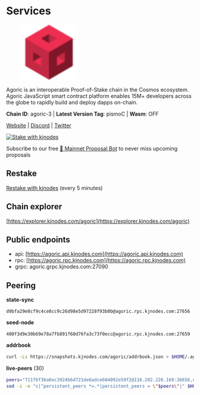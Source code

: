 # Services

<figure><img src="https://raw.githubusercontent.com/kj89/cosmos-images/main/logos/agoric.png" width="150" alt=""><figcaption></figcaption></figure>

Agoric is an interoperable Proof-of-Stake chain in the Cosmos ecosystem.  Agoric JavaScript smart contract platform enables 15M+ developers across the  globe to rapidly build and deploy dapps on-chain.

**Chain ID**: agoric-3 | **Latest Version Tag**: pismoC | **Wasm**: OFF

[Website](https://agoric.com) | [Discord](https://discord.com/invite/qDW8DRes4s) | [Twitter](https://twitter.com/agoric)

[![Stake with kjnodes](https://i.ibb.co/cr44Q8j/button-stake-with-kjnodes.png)](https://restake.app/agoric/agoricvaloper1ku5sm2twlsywdrp4wz3kfwgyrtqtp0lpr3nvk8)

Subscribe to our free [🤖 Mainnet Proposal Bot](https://t.me/kjnodes_proposal_bot) to never miss upcoming proposals

## Restake

[Restake with kjnodes](https://restake.app/agoric/agoricvaloper1ku5sm2twlsywdrp4wz3kfwgyrtqtp0lpr3nvk8) (every 5 minutes)
## Chain explorer
[https://explorer.kjnodes.com/agoric](https://explorer.kjnodes.com/agoric)

## Public endpoints

* api: [https://agoric.api.kjnodes.com](https://agoric.api.kjnodes.com)
* rpc: [https://agoric.rpc.kjnodes.com](https://agoric.rpc.kjnodes.com)
* grpc: agoric.grpc.kjnodes.com:27090

## Peering

**state-sync**

```text
d9bfa29e0cf9c4ce0cc9c26d98e5d97228f93b0b@agoric.rpc.kjnodes.com:27656
```

**seed-node**

```text
400f3d9e30b69e78a7fb891f60d76fa3c73f0ecc@agoric.rpc.kjnodes.com:27659
```

**addrbook**
```bash
curl -Ls https://snapshots.kjnodes.com/agoric/addrbook.json > $HOME/.agoric/config/addrbook.json
```

**live-peers** (30)
```bash
peers="711f6f36a6ec3924b6d721de6adce604092e59f2@116.202.226.169:26656,d9bfa29e0cf9c4ce0cc9c26d98e5d97228f93b0b@65.109.88.38:27656,c041ac25e8d0f34b453ebdbae00e72cad4bd7fd1@3.1.218.117:26656,0837c0dac0bb15e79e64207bb0fa5a9a6fa42ad4@178.62.116.62:26656,37933cb8069e22554e454294d529eddb0fdae145@52.56.185.212:26656,f095bb53006ebddcbbf29c8df70dddcba6419e36@142.93.145.13:26656,0464c8dded70d01f5ab50a8d6047a6b27ddf2ccd@84.244.95.232:26656,0f642db2770d4dd3e0d030b2f14f1365e40f3b38@82.100.58.101:26657,d56af8cb0716909f9b804e7dec8c1d34ae4eed16@65.108.142.81:26676,23fd78b96fc7f17b47fc4a0d442b0ec53faebd88@157.90.91.20:12656,e5970b2440e4083c7d74b51c8991ac9fd0f54dc0@162.55.132.48:15634,a38a30c1dd31f63be2befd40b82964b215c3c288@165.22.251.28:26656,63bd6649f80362ce513027d99ef32c826fdbd259@45.9.62.136:26656,3d7d9eac612775c9530e990c44092d7ff55dbb83@95.216.39.109:26656,ca4c3b9d0cf78d934a3b972c328db2e4a9a66c42@64.32.40.114:26656,e759de7a872eff293ab1316a0745eb5fdd5614f3@88.217.142.187:26656,506f9bca6ce2f29a2556427f90693a8ee1b100ff@178.128.238.183:26060,ebc272824924ea1a27ea3183dd0b9ba713494f83@195.3.220.135:27106,98d989f486d42ec75203f918495c420ca9665514@34.122.28.103:26656,8880e10d956bff921ef928794dcadcc22c7087b4@51.91.218.186:26656,aede0d57cd77051cf1270675fa770c22e8074501@64.32.40.134:26656,9ed68bef54712b46713ac755ab7a6e7ad30694ef@192.99.44.79:14456,a32441447d48e209f13bc83581adb9b8ed531a04@89.58.2.178:26656,3677c18aa65714f246756602e6d6b01202b44783@65.108.7.173:26656,e70955351f601ea5be9a9bf41032949a777f31b3@207.244.255.229:10003,8346a2f94b41b8f0d43c49e37ca2ffc9855936b7@34.28.102.95:26656,cccbc2151821e498e03a3a3df9115618571262a7@35.215.1.238:26656,9e673680df593d841b0e09c49f87409654d84ae9@95.217.202.49:37656,3ba7770c5a4a09259e5bc41cc79c5b1aeddae0de@34.118.76.216:26656,cf6854b4615508d264ad4404061b083aa70ce9c8@34.27.188.155:26656"
sed -i -e "s|^persistent_peers *=.*|persistent_peers = \"$peers\"|" $HOME/.agoric/config/config.toml
```

